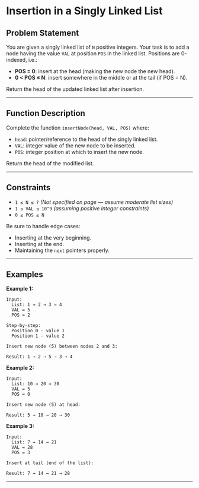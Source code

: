 # Insertion in a Singly Linked List

## Problem Statement

You are given a singly linked list of `N` positive integers. Your task is to add a node having the value `VAL` at position `POS` in the linked list. Positions are 0-indexed, i.e.:

- **POS = 0**: insert at the head (making the new node the new head).
- **0 < POS ≤ N**: insert somewhere in the middle or at the tail (if POS = N).

Return the head of the updated linked list after insertion.

---

## Function Description

Complete the function `insertNode(head, VAL, POS)` where:

- `head`: pointer/reference to the head of the singly linked list.
- `VAL`: integer value of the new node to be inserted.
- `POS`: integer position at which to insert the new node.

Return the head of the modified list.

---

## Constraints

- `1 ≤ N ≤ ?` *(Not specified on page — assume moderate list sizes)*
- `1 ≤ VAL ≤ 10^9` *(assuming positive integer constraints)*
- `0 ≤ POS ≤ N`

Be sure to handle edge cases:

- Inserting at the very beginning.
- Inserting at the end.
- Maintaining the `next` pointers properly.

---

## Examples

**Example 1:**

```
Input:
  List: 1 → 2 → 3 → 4
  VAL = 5
  POS = 2

Step-by-step:
  Position 0 - value 1
  Position 1 - value 2

Insert new node (5) between nodes 2 and 3:

Result: 1 → 2 → 5 → 3 → 4
```

**Example 2:**

```
Input:
  List: 10 → 20 → 30
  VAL = 5
  POS = 0

Insert new node (5) at head:

Result: 5 → 10 → 20 → 30
```

**Example 3:**

```
Input:
  List: 7 → 14 → 21
  VAL = 28
  POS = 3

Insert at tail (end of the list):

Result: 7 → 14 → 21 → 28
```

---

